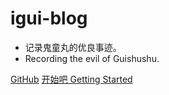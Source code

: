 # igui-blog
- 记录鬼童丸的优良事迹。
- Recording the evil of Guishushu.

[GitHub](https://github.com/bxx-114514/igui-blog)
[开始吧 Getting Started](README.md)
